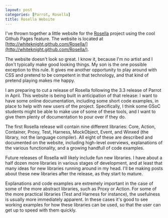 ```yaml
---
layout: post
categories: [Parrot, Rosella]
title: Rosella Website
---
```


I've thrown together a little website for the [Rosella][] project using the
cool Github Pages feature. The website is located at
[http://whiteknight.github.com/Rosella/](http://whiteknight.github.com/Rosella/).

[Rosella]: http://github.com/Whiteknight/Rosella

The website doesn't look so great. I know it, because I'm no artist and I
don't typically make good looking things. My son is the one possible exception
to this rule. It gives me another opportunity to play around with CSS and
pretend to be competent in that technology, and that kind of pretend playing
makes me happy.

I am preparing to cut a release of Rosella following the 3.3 release of Parrot
in April. This website is being built in anticipation of that release: I want
to have some online documentation, including some short code examples, in
place to help with new users of the project. Specifically, I think some
GSoC students might be able to make use of some of these tools, and I want
to give them plenty of documentation to pour over if they do.

The first Rosella release will contain nine different libraries: Core,
Action, Container, Proxy, Test, Harness, MockObject, Event, and Winxed (the
library, not the language compiler). All eight of these are described and
documented on the website, including high-level overviews, explanations of the
various functionality, and a growing handfull of code examples.

Future releases of Rosella will likely include fun new libraries. I have about
a half dozen more libraries in various stages of development, and at least
that many ideas for new libraries running around in my head. I'll be making
posts about these new libraries after the release, as they start to mature.

Explanations and code examples are extremely important in the case of some of
the more abstract libraries, such as Proxy or Action. For some of the more
practical libraries (Test and Harness for instance), the usefulness is usually
more immediately apparent. In these cases it's good to see working examples
for how these libraries can be used, so that the user can get up to speed with
them quickly.
